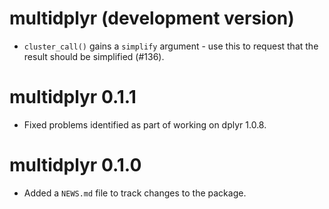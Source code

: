 # multidplyr (development version)

* `cluster_call()` gains a `simplify` argument - use this to request that
  the result should be simplified (#136).

# multidplyr 0.1.1

* Fixed problems identified as part of working on dplyr 1.0.8.

# multidplyr 0.1.0

* Added a `NEWS.md` file to track changes to the package.
